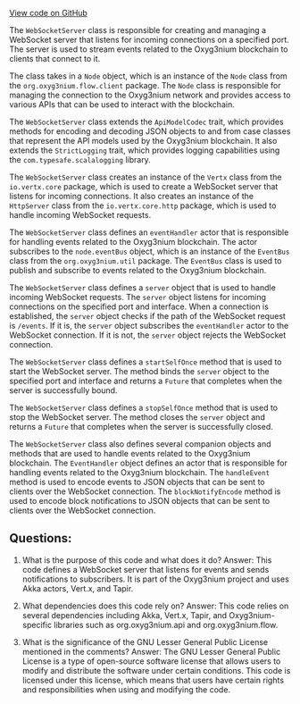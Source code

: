 [View code on GitHub](https://github.com/alephium/alephium/app/src/main/scala/org/alephium/app/WebSocketServer.scala)

The `WebSocketServer` class is responsible for creating and managing a WebSocket server that listens for incoming connections on a specified port. The server is used to stream events related to the Oxyg3nium blockchain to clients that connect to it. 

The class takes in a `Node` object, which is an instance of the `Node` class from the `org.oxyg3nium.flow.client` package. The `Node` class is responsible for managing the connection to the Oxyg3nium network and provides access to various APIs that can be used to interact with the blockchain. 

The `WebSocketServer` class extends the `ApiModelCodec` trait, which provides methods for encoding and decoding JSON objects to and from case classes that represent the API models used by the Oxyg3nium blockchain. It also extends the `StrictLogging` trait, which provides logging capabilities using the `com.typesafe.scalalogging` library. 

The `WebSocketServer` class creates an instance of the `Vertx` class from the `io.vertx.core` package, which is used to create a WebSocket server that listens for incoming connections. It also creates an instance of the `HttpServer` class from the `io.vertx.core.http` package, which is used to handle incoming WebSocket requests. 

The `WebSocketServer` class defines an `eventHandler` actor that is responsible for handling events related to the Oxyg3nium blockchain. The actor subscribes to the `node.eventBus` object, which is an instance of the `EventBus` class from the `org.oxyg3nium.util` package. The `EventBus` class is used to publish and subscribe to events related to the Oxyg3nium blockchain. 

The `WebSocketServer` class defines a `server` object that is used to handle incoming WebSocket requests. The `server` object listens for incoming connections on the specified port and interface. When a connection is established, the `server` object checks if the path of the WebSocket request is `/events`. If it is, the `server` object subscribes the `eventHandler` actor to the WebSocket connection. If it is not, the `server` object rejects the WebSocket connection. 

The `WebSocketServer` class defines a `startSelfOnce` method that is used to start the WebSocket server. The method binds the `server` object to the specified port and interface and returns a `Future` that completes when the server is successfully bound. 

The `WebSocketServer` class defines a `stopSelfOnce` method that is used to stop the WebSocket server. The method closes the `server` object and returns a `Future` that completes when the server is successfully closed. 

The `WebSocketServer` class also defines several companion objects and methods that are used to handle events related to the Oxyg3nium blockchain. The `EventHandler` object defines an actor that is responsible for handling events related to the Oxyg3nium blockchain. The `handleEvent` method is used to encode events to JSON objects that can be sent to clients over the WebSocket connection. The `blockNotifyEncode` method is used to encode block notifications to JSON objects that can be sent to clients over the WebSocket connection.
## Questions: 
 1. What is the purpose of this code and what does it do?
   Answer: This code defines a WebSocket server that listens for events and sends notifications to subscribers. It is part of the Oxyg3nium project and uses Akka actors, Vert.x, and Tapir.

2. What dependencies does this code rely on?
   Answer: This code relies on several dependencies including Akka, Vert.x, Tapir, and Oxyg3nium-specific libraries such as org.oxyg3nium.api and org.oxyg3nium.flow.

3. What is the significance of the GNU Lesser General Public License mentioned in the comments?
   Answer: The GNU Lesser General Public License is a type of open-source software license that allows users to modify and distribute the software under certain conditions. This code is licensed under this license, which means that users have certain rights and responsibilities when using and modifying the code.